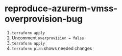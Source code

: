 # reproduce-azurerm-vmss-overprovision-bug

1. `terraform apply`
2. Uncomment `overprovision = false`
3. `terraform apply`
4. `terraform plan` shows needed changes
